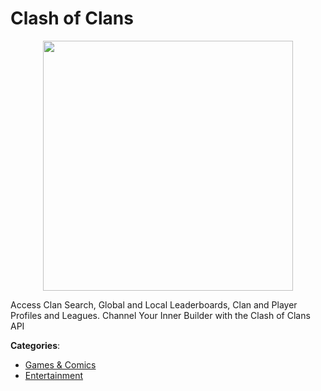 # Clash of Clans
<p align="center">
    <img width="400" src="https://raw.githubusercontent.com/apis-list/apis-list/apis/clash-of-clans/logo_256x256.png" />
</p>

Access Clan Search, Global and Local Leaderboards, Clan and Player Profiles and Leagues. Channel Your Inner Builder with the Clash of Clans API



**Categories**:
- [Games & Comics](https://github.com/apis-list/apis-list#games-and-comics)
- [Entertainment](https://github.com/apis-list/apis-list#entertainment)





